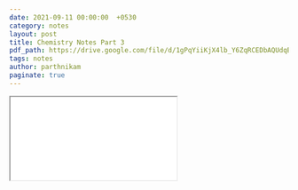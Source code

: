 ```yaml
---
date: 2021-09-11 00:00:00  +0530
category: notes
layout: post
title: Chemistry Notes Part 3
pdf_path: https://drive.google.com/file/d/1gPqYiiKjX4lb_Y6ZqRCEDbAQUdqBV6Wb/preview?usp=sharing
tags: notes
author: parthnikam
paginate: true
---
```


<iframe class="embed-pdf" src="{{ page.pdf_path }}#toolbar=0" seamless="seamless" scrolling="no" style="overflow:hidden"></iframe>
